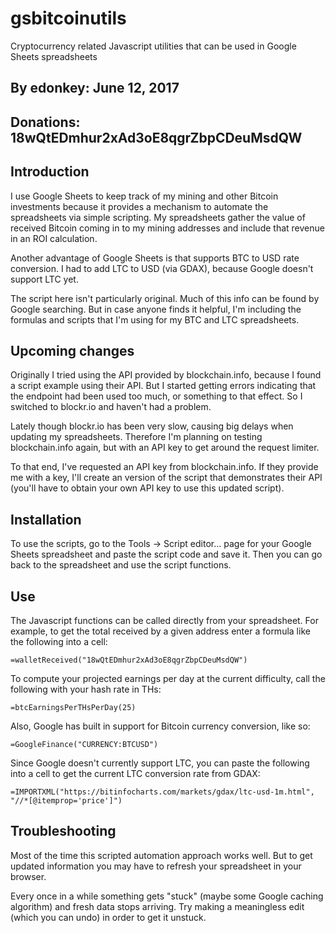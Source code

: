# gsbitcoinutils
Cryptocurrency related Javascript utilities that can be used in Google Sheets spreadsheets

## By edonkey:	June 12, 2017
## Donations:  	18wQtEDmhur2xAd3oE8qgrZbpCDeuMsdQW


## Introduction

I use Google Sheets to keep track of my mining and other Bitcoin investments because it provides a mechanism to automate the spreadsheets via simple scripting. My spreadsheets gather the value of received Bitcoin coming in to my mining addresses and include that revenue in an ROI calculation. 

Another advantage of Google Sheets is that supports BTC to USD rate conversion. I had to add LTC to USD (via GDAX), because Google doesn't support LTC yet.

The script here isn't particularly original. Much of this info can be found by Google searching. But in case anyone finds it helpful, I'm including the formulas and scripts that I'm using for my BTC and LTC spreadsheets.

## Upcoming changes

Originally I tried using the API provided by blockchain.info, because I found a script example using their API. But I started getting errors indicating that the endpoint had been used too much, or something to that effect. So I switched to blockr.io and haven't had a problem.

Lately though blockr.io has been very slow, causing big delays when updating my spreadsheets. Therefore I'm planning on testing blockchain.info again, but with an API key to get around the request limiter. 

To that end, I've requested an API key from blockchain.info. If they provide me with a key, I'll create an version of the script that demonstrates their API (you'll have to obtain your own API key to use this updated script).

## Installation

To use the scripts, go to the Tools -> Script editor... page for your Google Sheets spreadsheet and paste the script code and save it. Then you can go back to the spreadsheet and use the script functions.

## Use

The Javascript functions can be called directly from your spreadsheet. For example, to get the total received by a given address enter a formula like the following into a cell:

	=walletReceived("18wQtEDmhur2xAd3oE8qgrZbpCDeuMsdQW")

To compute your projected earnings per day at the current difficulty, call the following with your hash rate in THs:

	=btcEarningsPerTHsPerDay(25)

Also, Google has built in support for Bitcoin currency conversion, like so:

	=GoogleFinance("CURRENCY:BTCUSD")

Since Google doesn't currently support LTC, you can paste the following into a cell to get the current LTC conversion rate from GDAX:

	=IMPORTXML("https://bitinfocharts.com/markets/gdax/ltc-usd-1m.html", "//*[@itemprop='price']")

## Troubleshooting

Most of the time this scripted automation approach works well. But to get updated information you may have to refresh your spreadsheet in your browser.

Every once in a while something gets "stuck" (maybe some Google caching algorithm) and fresh data stops arriving. Try making a meaningless edit (which you can undo) in order to get it unstuck.

